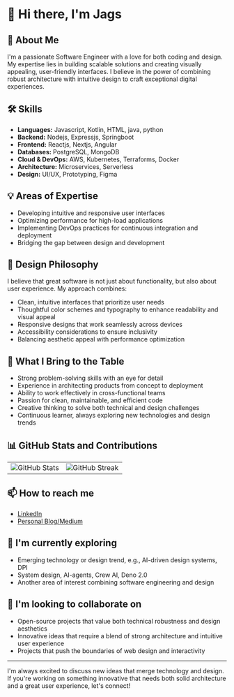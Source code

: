 # 👋 Hi there, I'm Jags

## 🚀 About Me
I'm a passionate Software Engineer with a love for both coding and design. My expertise lies in building scalable solutions and creating visually appealing, user-friendly interfaces. I believe in the power of combining robust architecture with intuitive design to craft exceptional digital experiences.

## 🛠 Skills
- **Languages:** Javascript, Kotlin, HTML, java, python
- **Backend:** Nodejs, Expressjs, Springboot
- **Frontend:** Reactjs, Nextjs, Angular
- **Databases:** PostgreSQL, MongoDB
- **Cloud & DevOps:** AWS, Kubernetes, Terraforms, Docker
- **Architecture:** Microservices, Serverless
- **Design:** UI/UX, Prototyping, Figma

## 💡 Areas of Expertise
- Developing intuitive and responsive user interfaces
- Optimizing performance for high-load applications
- Implementing DevOps practices for continuous integration and deployment
- Bridging the gap between design and development

## 🎨 Design Philosophy
I believe that great software is not just about functionality, but also about user experience. My approach combines:
- Clean, intuitive interfaces that prioritize user needs
- Thoughtful color schemes and typography to enhance readability and visual appeal
- Responsive designs that work seamlessly across devices
- Accessibility considerations to ensure inclusivity
- Balancing aesthetic appeal with performance optimization

## 🌟 What I Bring to the Table
- Strong problem-solving skills with an eye for detail
- Experience in architecting products from concept to deployment
- Ability to work effectively in cross-functional teams
- Passion for clean, maintainable, and efficient code
- Creative thinking to solve both technical and design challenges
- Continuous learner, always exploring new technologies and design trends

## 📊 GitHub Stats and Contributions

<div align="center">
  <table>
    <tr>
      <td>
        <img src="https://github-readme-stats.vercel.app/api?username=jagadhis&show_icons=true&theme=radical" alt="GitHub Stats" />
      </td>
      <td>
        <img src="https://github-readme-streak-stats.herokuapp.com/?user=jagadhis&theme=radical" alt="GitHub Streak" />
      </td>
    </tr>
  </table>
</div>

## 📫 How to reach me
- [LinkedIn](https://www.linkedin.com/in/jagadhiswaran-devaraj/)
- [Personal Blog/Medium](https://medium.com/@jwaran78)

## 🌱 I'm currently exploring
- Emerging technology or design trend, e.g., AI-driven design systems, DPI
- System design, AI-agents, Crew AI, Deno 2.0
- Another area of interest combining software engineering and design

## 👯 I'm looking to collaborate on
- Open-source projects that value both technical robustness and design aesthetics
- Innovative ideas that require a blend of strong architecture and intuitive user experience
- Projects that push the boundaries of web design and interactivity

---

I'm always excited to discuss new ideas that merge technology and design. If you're working on something innovative that needs both solid architecture and a great user experience, let's connect!
